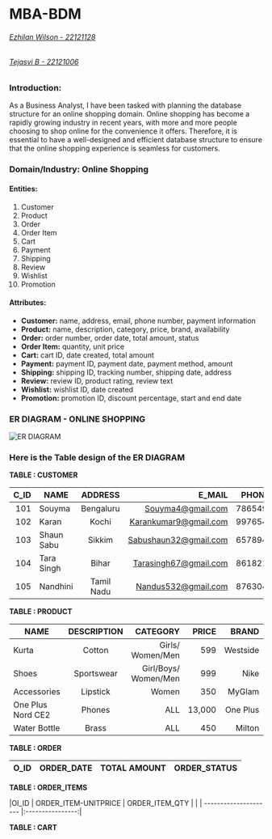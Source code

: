 # MBA-BDM
###### [Ezhilan Wilson - 22121128](https://github.com/EzhianWilson)
###### [Tejasvi B - 22121006](https://github.com/tejbasu)

### **Introduction:**

As a Business Analyst, I have been tasked with planning the database structure for an online shopping domain. Online shopping has become a rapidly growing industry in recent years, with more and more people choosing to shop online for the convenience it offers. Therefore, it is essential to have a well-designed and efficient database structure to ensure that the online shopping experience is seamless for customers.

### **Domain/Industry:** Online Shopping

#### **Entities:**

1. Customer
2. Product
3. Order
4. Order Item
5. Cart
6. Payment
7. Shipping
8. Review
9. Wishlist
10. Promotion

#### **Attributes:**

* **Customer:** name, address, email, phone number, payment information
* **Product:** name, description, category, price, brand, availability
* **Order:** order number, order date, total amount, status
* **Order Item:** quantity, unit price
* **Cart:** cart ID, date created, total amount
* **Payment:** payment ID, payment date, payment method, amount
* **Shipping:** shipping ID, tracking number, shipping date, address
* **Review:** review ID, product rating, review text
* **Wishlist:** wishlist ID, date created
* **Promotion:** promotion ID, discount percentage, start and end date


### ER DIAGRAM - ONLINE SHOPPING
![ER DIAGRAM](https://user-images.githubusercontent.com/126074324/234166650-55ba937e-c04e-4053-9aed-0cfdee67a23d.jpg)


### Here is the Table design of the ER DIAGRAM

**TABLE : CUSTOMER**

|C_ID| NAME          | ADDRESS       | E_MAIL                |PHONE_NO. | PAYMENT_INFO |
|---:| ------------- |:-------------:| ---------------------:|---------:|-------------:|
|101 |   Souyma      |Bengaluru      |Souyma4@gmail.com      |7865498712|  COD         |         
|102 |    Karan      |Kochi          |Karankumar9@gmail.com  |9976540987| Credit Card  |
|103 |  Shaun Sabu   |Sikkim         |Sabushaun32@gmail.com  |6578943210|COD           |
|104 |  Tara Singh   |Bihar          |Tarasingh67@gmail.com  |8618212489|UPI           |
|105 |  Nandhini     |Tamil Nadu     |Nandus532@gmail.com    |8763043210|Debit Card    |


**TABLE : PRODUCT**

| NAME              | DESCRIPTION   | CATEGORY              |PRICE     | BRAND        | AVAILABILITY |
| -------------     |:-------------:| ---------------------:|---------:|-------------:|-------------:|
|Kurta              | Cotton        |Girls/ Women/Men       |599       |Westside      |Yes           |
|Shoes              | Sportswear    |Girl/Boys/ Women/Men   |999       |Nike          |Yes           |
|Accessories        | Lipstick      | Women                 |350       |MyGlam        |Yes           |
|One Plus Nord CE2  | Phones        |ALL                    |13,000    |One Plus      |Yes           |
|Water Bottle       |Brass          |ALL                    |450       |Milton        |Yes           |


**TABLE : ORDER**

| O_ID  | ORDER_DATE    | TOTAL AMOUNT    |ORDER_STATUS |
| ----- |:-------------:| ---------------:|------------:|


**TABLE : ORDER_ITEMS**

|OI_ID | ORDER_ITEM-UNITPRICE  | ORDER_ITEM_QTY   |
|      | --------------------- |:----------------:|

**TABLE : CART**

